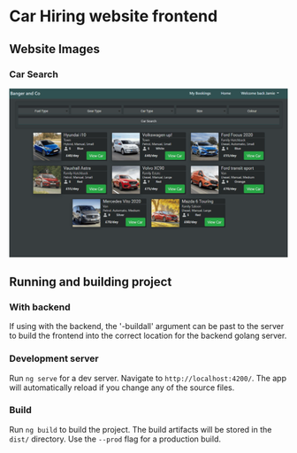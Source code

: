 # Car Hiring website frontend

## Website Images

### Car Search
![car search](./readme%20src/CarSearch.gif)


## Running and building project

### With backend

If using with the backend, the '-buildall' argument can be past to the server to build the frontend into the correct location for the backend golang server.

### Development server

Run `ng serve` for a dev server. Navigate to `http://localhost:4200/`. The app will automatically reload if you change any of the source files.

### Build

Run `ng build` to build the project. The build artifacts will be stored in the `dist/` directory. Use the `--prod` flag for a production build.

